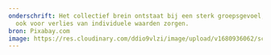 ```yaml
---
onderschrift: Het collectief brein ontstaat bij een sterk groepsgevoel, maar kan
  ook voor verlies van individuele waarden zorgen.
bron: Pixabay.com
image: https://res.cloudinary.com/ddio9vlzi/image/upload/v1680936062/sciencegeek/posts/fantasie-verweesd-cb.jpg
---
```

